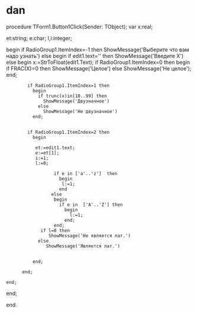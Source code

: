 # dan
procedure TForm1.Button1Click(Sender: TObject);
var
x:real;

et:string;
e:char;
l,i:integer;

begin
  if RadioGroup1.ItemIndex=-1 then ShowMessage('Выберите что вам надо узнать')
  else
    begin
      if edit1.text='' then ShowMessage('Введите X')
      else
          begin
          x:=StrToFloat(edit1.Text);
            if RadioGroup1.ItemIndex=0 then
              begin
                if FRAC(X)=0 then
                  ShowMessage('Целое')
                else
                ShowMessage('Не целое');
              end;


            if RadioGroup1.ItemIndex=1 then
              begin
                if trunc(x)in[10..99] then
                  ShowMessage('Двузначное')
                else
                  ShowMessage('Не двузначное')
              end;


            if RadioGroup1.ItemIndex=2 then
              begin

               et:=edit1.text;
               e:=et[1];
               i:=1;
               l:=0;

                      if e in ['a'..'z']  then
                        begin
                         l:=1;
                        end
                     else
                      begin
                        if e in  ['A'..'Z'] then
                          begin
                            l:=1;
                          end;
                      end;
                 if l=0 then
                    ShowMessage('Не является лат.')
                else
                   ShowMessage('Является лат.')


              end;

          end;

    end;

end;

end.
